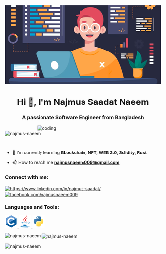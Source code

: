 ![logo](https://github.com/najmusnaeem009/Najmus-Naeem/blob/main/hand-drawn-web-developers_23-2148819604.png)
<h1 align="center">Hi 👋, I'm Najmus Saadat Naeem</h1>
<h3 align="center">A passionate Software Engineer from Bangladesh</h3>
<img align="right" alt="coding" width="400" src="https://user-images.githubusercontent.com/55389276/140866485-8fb1c876-9a8f-4d6a-98dc-08c4981eaf70.gif">
<p align="left"> <img src="https://komarev.com/ghpvc/?username=najmus-naeem&label=Profile%20views&color=0e75b6&style=flat" alt="najmus-naeem" /> </p>

<p align="left"> <a href="https://twitter.com/" target="blank"><img src="https://img.shields.io/twitter/follow/?logo=twitter&style=for-the-badge" alt="" /></a> </p>

- 🌱 I’m currently learning **BLockchain, NFT, WEB 3.0, Solidity, Rust**

- 📫 How to reach me **najmusnaeem009@gmail.com**

<h3 align="left">Connect with me:</h3>
<p align="left">
<a href="https://linkedin.com/in/https://www.linkedin.com/in/najmus-saadat/" target="blank"><img align="center" src="https://raw.githubusercontent.com/rahuldkjain/github-profile-readme-generator/master/src/images/icons/Social/linked-in-alt.svg" alt="https://www.linkedin.com/in/najmus-saadat/" height="30" width="40" /></a>
<a href="https://fb.com/facebook.com/najmusnaeem009" target="blank"><img align="center" src="https://raw.githubusercontent.com/rahuldkjain/github-profile-readme-generator/master/src/images/icons/Social/facebook.svg" alt="facebook.com/najmusnaeem009" height="30" width="40" /></a>
</p>

<h3 align="left">Languages and Tools:</h3>
<p align="left"> <a href="https://www.cprogramming.com/" target="_blank" rel="noreferrer"> <img src="https://raw.githubusercontent.com/devicons/devicon/master/icons/c/c-original.svg" alt="c" width="40" height="40"/> </a> <a href="https://www.java.com" target="_blank" rel="noreferrer"> <img src="https://raw.githubusercontent.com/devicons/devicon/master/icons/java/java-original.svg" alt="java" width="40" height="40"/> </a> <a href="https://www.python.org" target="_blank" rel="noreferrer"> <img src="https://raw.githubusercontent.com/devicons/devicon/master/icons/python/python-original.svg" alt="python" width="40" height="40"/> </a> </p>

<p><img align="left" src="https://github-readme-stats.vercel.app/api/top-langs?username=najmus-naeem&show_icons=true&locale=en&layout=compact" alt="najmus-naeem" /></p>

<p>&nbsp;<img align="center" src="https://github-readme-stats.vercel.app/api?username=najmus-naeem&show_icons=true&locale=en" alt="najmus-naeem" /></p>

<p><img align="center" src="https://github-readme-streak-stats.herokuapp.com/?user=najmus-naeem&" alt="najmus-naeem" /></p>
